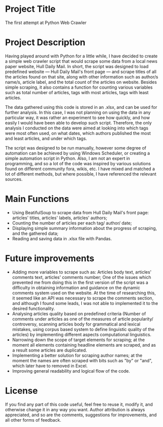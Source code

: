 # Project Title 

The first attempt at Python Web Crawler

# Project Description
Having played around with Python for a little while, I have decided to create a simple web crawler script that would scrape some data from a local news paper website, Hull Daily Mail. In short, the script was designed to load predefined website — Hull Daily Mail's front page — and scrape titles of all the articles found on that site, along with other information such as author/s name/s, article label, and the total count of the articles on website. Besides simple scraping, it also contains a function for counting various variables such as total number of articles, tags with most articles, tags with least articles. 

The data gathered using this code is stored in an .xlsx, and can be used for further analysis. In this case, I was not planning on using the data in any particular way, it was rather an experiment to see how quickly, and how easily I would have been able to develop such script. Therefore, the only analysis I conducted on the data were aimed at looking into which tags were most often used, on what dates, which authors published the most and least articles, and under which tags.

The script was designed to be run manually, however some degree of automation can be achieved by using Windows Scheduler, or creating a simple automation script in Python.
Also, I am not an expert in programming, and so a lot of the code was inspired by various solutions found on different community fora, wikis, etc. I have mixed and matched a lot of different methods, but where possible, I have referenced the relevant sources.

# Main Functions

- Using BeatifulSoup to scrape data from Hull Daily Mail's front page: articles' titles, articles' labels, articles' authors;
- Counting the number of articles per each tag/ author/ date;
- Displaying simple summary information about the progress of scraping, and the gathered data;
- Reading and saving data in .xlsx file with Pandas.

# Future improvements

- Adding more variables to scrape such as: Articles body text, articles' comments text, articles' comments number; One of the issues which prevented me from doing this in the first version of the script was a difficulty in obtaining information and guidance on the dynamic comments system used on the website. At the time of researching this, it seemed like an API was necessary to scrape the comments section, and although I found some leads, I was not able to implemented it to the desired functionality.   
- Analysing articles quality based on predefined criteria (Number of comments under articles as one of the measures of article popularity/ controversy, scanning articles body for grammatical and lexical mistakes, using corpus based system to define linguistic quality of the articles) by implementing different aspects computational linguistics.
- Narrowing down the scope of target elements for scraping; at the moment all elements containing headline elements are scraped, and as a result some articles are duplicated.
- Implementing a better solution for scraping author names; at the moment the names are often scraped with bits such as "by" or "and", which later have to removed in Excel.
- Improving general readability and logical flow of the code.

# License
If you find any part of this code useful, feel free to reuse it, modify it, and otherwise change it in any way you want.
Author attribution is always appreciated, and so are the comments, suggestions for improvements, and all other forms of feedback. 
